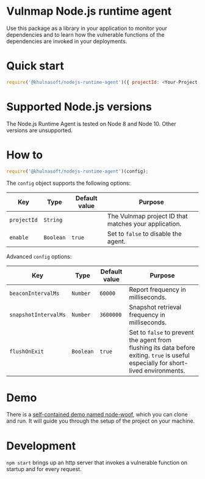 # Vulnmap Node.js runtime agent 

Use this package as a library in your application to monitor your dependencies and to learn how the vulnerable functions of the dependencies are invoked in your deployments.

# Quick start
```js
require('@khulnasoft/nodejs-runtime-agent')({ projectId: <Your-Project-ID> });
```

# Supported Node.js versions

The Node.js Runtime Agent is tested on Node 8 and Node 10.
Other versions are unsupported.

# How to
```js
require('@khulnasoft/nodejs-runtime-agent')(config);
```

The `config` object supports the following options:

| Key                | Type      | Default value                            | Purpose                                                                 |
|--------------------|-----------|------------------------------------------|-------------------------------------------------------------------------|
| `projectId`        | `String`  |                           | The Vulnmap project ID that matches your application.                         |
| `enable`           | `Boolean` | `true`                    | Set to `false` to disable the agent.                                    |

Advanced `config` options:

| Key                  | Type      | Default value                                               | Purpose                                                                                    |
|----------------------|-----------|-------------------------------------------------------------|--------------------------------------------------------------------------------------------|
| `beaconIntervalMs`   | `Number`  | `60000`                   | Report frequency in milliseconds.                                                          |
| `snapshotIntervalMs` | `Number`  | `3600000`                 | Snapshot retrieval frequency in milliseconds.                                              |
| `flushOnExit`        | `Boolean` | `true`                    | Set to `false` to prevent the agent from flushing its data before exiting. `true` is useful especially for short-lived environments.   |

# Demo

There is a
[self-contained demo named node-woof](https://github.com/khulnasoft-lab/node-woof#node-woof),
which you can clone and run. It will guide you through the setup of the project on
your machine.

# Development
`npm start` brings up an http server that invokes a vulnerable function
on startup and for every request.
